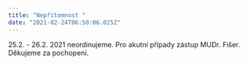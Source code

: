 ```yaml
---
title: "Nepřítomnost "
date: "2021-02-24T06:50:06.025Z"
---
```

25.2. - 26.2. 2021 neordinujeme. Pro akutní případy zástup MUDr. Fišer. Děkujeme za pochopení.